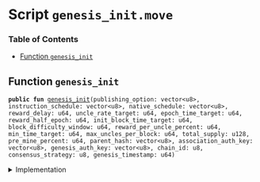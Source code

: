 
<a name="SCRIPT"></a>

# Script `genesis_init.move`

### Table of Contents

-  [Function `genesis_init`](#SCRIPT_genesis_init)



<a name="SCRIPT_genesis_init"></a>

## Function `genesis_init`



<pre><code><b>public</b> <b>fun</b> <a href="#SCRIPT_genesis_init">genesis_init</a>(publishing_option: vector&lt;u8&gt;, instruction_schedule: vector&lt;u8&gt;, native_schedule: vector&lt;u8&gt;, reward_delay: u64, uncle_rate_target: u64, epoch_time_target: u64, reward_half_epoch: u64, init_block_time_target: u64, block_difficulty_window: u64, reward_per_uncle_percent: u64, min_time_target: u64, max_uncles_per_block: u64, total_supply: u128, pre_mine_percent: u64, parent_hash: vector&lt;u8&gt;, association_auth_key: vector&lt;u8&gt;, genesis_auth_key: vector&lt;u8&gt;, chain_id: u8, consensus_strategy: u8, genesis_timestamp: u64)
</code></pre>



<details>
<summary>Implementation</summary>


<pre><code><b>fun</b> <a href="#SCRIPT_genesis_init">genesis_init</a>(publishing_option: vector&lt;u8&gt;, instruction_schedule: vector&lt;u8&gt;,
                 native_schedule: vector&lt;u8&gt;, reward_delay: u64,
                 uncle_rate_target:u64,epoch_time_target: u64,
                 reward_half_epoch: u64, init_block_time_target: u64,
                 block_difficulty_window: u64, reward_per_uncle_percent: u64,
                 min_time_target:u64, max_uncles_per_block:u64,
                 total_supply: u128, pre_mine_percent:u64, parent_hash: vector&lt;u8&gt;,
                 association_auth_key: vector&lt;u8&gt;, genesis_auth_key: vector&lt;u8&gt;,
                 chain_id: u8, consensus_strategy: u8, genesis_timestamp: u64,
                 ) {

        <b>assert</b>(<a href="../../modules/doc/Timestamp.md#0x1_Timestamp_is_genesis">Timestamp::is_genesis</a>(), 1);

        <b>let</b> dummy_auth_key_prefix = x"00000000000000000000000000000000";

        // create genesis account
        <b>let</b> genesis_account = <a href="../../modules/doc/Account.md#0x1_Account_create_genesis_account">Account::create_genesis_account</a>(<a href="../../modules/doc/CoreAddresses.md#0x1_CoreAddresses_GENESIS_ACCOUNT">CoreAddresses::GENESIS_ACCOUNT</a>(),<b>copy</b> dummy_auth_key_prefix);

        //Init <b>global</b> time
        <a href="../../modules/doc/Timestamp.md#0x1_Timestamp_initialize">Timestamp::initialize</a>(&genesis_account, genesis_timestamp);
        <a href="../../modules/doc/ChainId.md#0x1_ChainId_initialize">ChainId::initialize</a>(&genesis_account, chain_id);
        <a href="../../modules/doc/ConsensusStrategy.md#0x1_ConsensusStrategy_initialize">ConsensusStrategy::initialize</a>(&genesis_account, consensus_strategy);

        <a href="../../modules/doc/Block.md#0x1_Block_initialize">Block::initialize</a>(&genesis_account, parent_hash);

        // init config
        <a href="../../modules/doc/VMConfig.md#0x1_VMConfig_initialize">VMConfig::initialize</a>(&genesis_account, publishing_option, instruction_schedule, native_schedule);
        <a href="../../modules/doc/Version.md#0x1_Version_initialize">Version::initialize</a>(&genesis_account);

        <a href="../../modules/doc/TransactionTimeout.md#0x1_TransactionTimeout_initialize">TransactionTimeout::initialize</a>(&genesis_account);

        <a href="../../modules/doc/STC.md#0x1_STC_initialize">STC::initialize</a>(&genesis_account);
        <a href="../../modules/doc/Account.md#0x1_Account_accept_token">Account::accept_token</a>&lt;<a href="../../modules/doc/STC.md#0x1_STC">STC</a>&gt;(&genesis_account);

        <b>let</b> association = <a href="../../modules/doc/Account.md#0x1_Account_create_genesis_account">Account::create_genesis_account</a>(<a href="../../modules/doc/CoreAddresses.md#0x1_CoreAddresses_ASSOCIATION_ROOT_ADDRESS">CoreAddresses::ASSOCIATION_ROOT_ADDRESS</a>(), <b>copy</b> dummy_auth_key_prefix);
        <a href="../../modules/doc/Account.md#0x1_Account_accept_token">Account::accept_token</a>&lt;<a href="../../modules/doc/STC.md#0x1_STC">STC</a>&gt;(&association);

        <b>let</b> association_balance = total_supply * (pre_mine_percent <b>as</b> u128) / 100;
        <b>if</b> (association_balance &gt; 0) {
             <a href="../../modules/doc/Account.md#0x1_Account_mint_to_address">Account::mint_to_address</a>&lt;<a href="../../modules/doc/STC.md#0x1_STC">STC</a>&gt;(&genesis_account, <a href="../../modules/doc/Signer.md#0x1_Signer_address_of">Signer::address_of</a>(&association), association_balance);
        };
        <b>let</b> miner_reward_balance = total_supply - association_balance;
        <b>let</b> init_reward_per_epoch = miner_reward_balance / (reward_half_epoch * 2 <b>as</b> u128);
        <a href="../../modules/doc/Consensus.md#0x1_Consensus_initialize">Consensus::initialize</a>(&genesis_account,uncle_rate_target,epoch_time_target,reward_half_epoch, init_block_time_target, block_difficulty_window,
                                init_reward_per_epoch, reward_per_uncle_percent, min_time_target, max_uncles_per_block);

        <a href="../../modules/doc/BlockReward.md#0x1_BlockReward_initialize">BlockReward::initialize</a>(&genesis_account, miner_reward_balance, reward_delay);

        <a href="../../modules/doc/TransactionFee.md#0x1_TransactionFee_initialize">TransactionFee::initialize</a>(&genesis_account);
        //Grant stdlib maintainer <b>to</b> association
        <a href="../../modules/doc/PackageTxnManager.md#0x1_PackageTxnManager_grant_maintainer">PackageTxnManager::grant_maintainer</a>(&genesis_account, <a href="../../modules/doc/Signer.md#0x1_Signer_address_of">Signer::address_of</a>(&association));
        //TODO set stdlib upgrade strategy.

        // only dev network set genesis auth key.
        <b>if</b> (!<a href="../../modules/doc/Vector.md#0x1_Vector_is_empty">Vector::is_empty</a>(&genesis_auth_key)){
            <b>let</b> genesis_rotate_key_cap = <a href="../../modules/doc/Account.md#0x1_Account_extract_key_rotation_capability">Account::extract_key_rotation_capability</a>(&genesis_account);
            <a href="../../modules/doc/Account.md#0x1_Account_rotate_authentication_key">Account::rotate_authentication_key</a>(&genesis_rotate_key_cap, genesis_auth_key);
            <a href="../../modules/doc/Account.md#0x1_Account_restore_key_rotation_capability">Account::restore_key_rotation_capability</a>(genesis_rotate_key_cap);
        };

        <b>let</b> assoc_rotate_key_cap = <a href="../../modules/doc/Account.md#0x1_Account_extract_key_rotation_capability">Account::extract_key_rotation_capability</a>(&association);
        <a href="../../modules/doc/Account.md#0x1_Account_rotate_authentication_key">Account::rotate_authentication_key</a>(&assoc_rotate_key_cap, association_auth_key);
        <a href="../../modules/doc/Account.md#0x1_Account_restore_key_rotation_capability">Account::restore_key_rotation_capability</a>(assoc_rotate_key_cap);

        //Start time, <a href="../../modules/doc/Timestamp.md#0x1_Timestamp_is_genesis">Timestamp::is_genesis</a>() will <b>return</b> <b>false</b>. this call should at the end of genesis init.
        <a href="../../modules/doc/Timestamp.md#0x1_Timestamp_set_time_has_started">Timestamp::set_time_has_started</a>(&genesis_account);
        <a href="../../modules/doc/Account.md#0x1_Account_release_genesis_signer">Account::release_genesis_signer</a>(genesis_account);
        <a href="../../modules/doc/Account.md#0x1_Account_release_genesis_signer">Account::release_genesis_signer</a>(association);

}
</code></pre>



</details>
